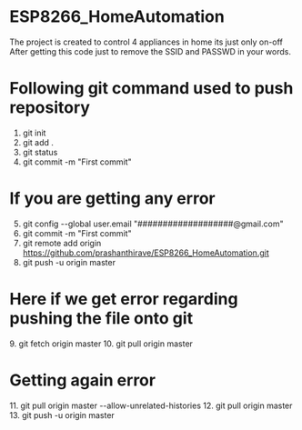 # ESP8266_HomeAutomation
The project is created to control 4 appliances in home its just only on-off  After getting this code just to remove the SSID and PASSWD in your words.    

<h1>Following git command used to push repository </h1>  

1. git init 
2. git add . 
3. git status 
4. git commit -m "First commit" 

<h1> If you are getting any error</h1>   

5. git config --global user.email "###################@gmail.com" 
6. git commit -m "First commit" 
7. git remote add origin https://github.com/prashanthirave/ESP8266_HomeAutomation.git 
8. git push -u origin master  

<h1> Here if we get error regarding pushing the file onto git</h1>  
9. git fetch origin master 
10. git pull origin master  

<h1> Getting again error </h1>  
11. git pull origin master --allow-unrelated-histories 
12. git pull origin master 
13. git push -u origin master
